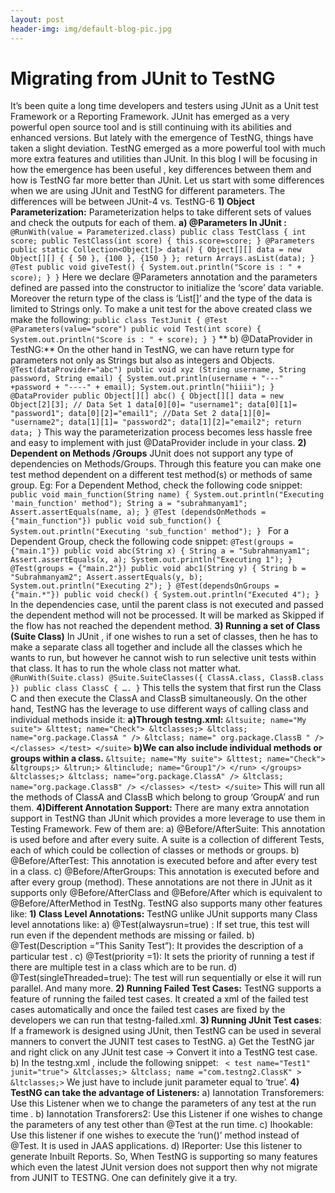 ```yaml
---
layout: post
header-img: img/default-blog-pic.jpg
---
```


# Migrating from JUnit to TestNG

It’s been quite a long time developers and testers using JUnit as a Unit test Framework or a Reporting Framework. JUnit has emerged as a very powerful open source tool and is still continuing with its abilities and enhanced versions. But lately with the emergence of TestNG, things have taken a slight deviation. TestNG emerged as a more powerful tool with much more extra features and utilities than JUnit. In this blog I will be focusing in how the emergence has been useful , key differences between them and how is TestNG far more better than JUnit. Let us start with some differences when we are using JUnit and TestNG for different parameters. The differences will be between JUnit-4 vs. TestNG-6  **1) Object Parameterization:** Parameterization helps to take different sets of values and check the outputs for each of them. **a) @Parameters In JUnit :** `@RunWith(value = Parameterized.class) public class TestClass { int score; public TestClass(int score) { this.score=score; } @Parameters public static Collection<Object[]> data() { Object[][] data = new Object[][] { { 50 }, {100 }, {150 } }; return Arrays.asList(data); } @Test public void giveTest() { System.out.println("Score is : " + score); } }` Here we declare @Parameters annotation and the parameters defined are passed into the constructor to initialize the ‘score’ data variable. Moreover the return type of the class is ‘List[]’ and the type of the data is limited to Strings only. To make a unit test for the above created class we make the following: `public class TestJunit { @Test @Parameters(value="score") public void Test(int score) { System.out.println("Score is : " + score); } }` ** b) @DataProvider in TestNG:** On the other hand in TestNG, we can have return type for parameters not only as Strings but also as integers and Objects. `@Test(dataProvider="abc") public void xyz (String username, String password, String email) { System.out.println(username + "---" +password + "----" + email); System.out.println("hiiii"); } @DataProvider public Object[][] abc() { Object[][] data = new Object[2][3]; // Data Set 1 data[0][0]= "username1"; data[0][1]= "password1"; data[0][2]="email1"; //Data Set 2 data[1][0]= "username2"; data[1][1]= "password2"; data[1][2]="email2"; return data; }` This way the parameterization process becomes less hassle free and easy to implement with just @DataProvider include in your class. **2) Dependent on Methods /Groups** JUnit does not support any type of dependencies on Methods/Groups. Through this feature you can make one test method dependent on a different test method(s) or methods of same group. Eg: For a Dependent Method, check the following code snippet: `public void main_function(String name) { System.out.println("Executing 'main_function' method"); String a = "subrahmanyam1"; Assert.assertEquals(name, a); } @Test (dependsOnMethods = {"main_function"}) public void sub_function() { System.out.println("Executing 'sub_function' method"); } ` For a Dependent Group, check the following code snippet: `@Test(groups = {"main.1"}) public void abc(String x) { String a = "Subrahmanyam1"; Assert.assertEquals(x, a); System.out.println("Executing 1"); } @Test(groups = {"main.2"}) public void abc1(String y) { String b = "Subrahmanyam2"; Assert.assertEquals(y, b); System.out.println("Executing 2"); } @Test(dependsOnGroups = {"main.*"}) public void check() { System.out.println("Executed 4"); }` In the dependencies case, until the parent class is not executed and passed the dependent method will not be processed. It will be marked as Skipped if the flow has not reached the dependent method. **3) Running a set of Class (Suite Class)** In JUnit , if one wishes to run a set of classes, then he has to make a separate class all together and include all the classes which he wants to run, but however he cannot wish to run selective unit tests within that class. It has to run the whole class not matter what. `@RunWith(Suite.class) @Suite.SuiteClasses({ ClassA.class, ClassB.class }) public class ClassC { …. }` This tells the system that first run the Class C and then execute the ClassA and ClassB simultaneously. On the other hand, TestNG has the leverage to use different ways of calling class and individual methods inside it: **a)Through testng.xml:** `&ltsuite; name="My suite"> &lttest; name="Check"> &ltclasses;> &ltclass; name="org.package.ClassA " /> &ltclass; name=" org.package.ClassB " /> </classes> </test> </suite>` **b)We can also include individual methods or groups within a class.** `&ltsuite; name="My suite"> &lttest; name="Check"> &ltgroups;> &ltrun;> &ltinclude; name="Group1"/> </run> </groups> &ltclasses;> &ltclass; name="org.package.ClassA" /> &ltclass; name="org.package.ClassB" /> </classes> </test> </suite>` This will run all the methods of ClassA and ClassB which belong to group ‘GroupA’ and run them. **4)Different Annotation Support:** There are many extra annotation support in TestNG than JUnit which provides a more leverage to use them in Testing Framework. Few of them are: a) @Before/AfterSuite: This annotation is used before and after every suite. A suite is a collection of different Tests, each of which could be collection of classes or methods or groups. b) @Before/AfterTest: This annotation is executed before and after every test in a class. c) @Before/AfterGroups: This annotation is executed before and after every group (method). These annotations are not there in JUnit as it supports only @Before/AfterClass and @Before/After which is equivalent to @Before/AfterMethod in TestNg. TestNG also supports many other features like: **1) Class Level Annotations:** TestNG unlike JUnit supports many Class level annotations like: a) @Test(alwaysrun=true) : If set true, this test will run even if the dependent methods are missing or failed. b) @Test(Description =”This Sanity Test”): It provides the description of a particular test . c) @Test(priority =1): It sets the priority of running a test if there are multiple test in a class which are to be run. d) @Test(singleThreaded=true): The test will run sequentially or else it will run parallel. And many more. **2) Running Failed Test Cases:** TestNG supports a feature of running the failed test cases. It created a xml of the failed test cases automatically and once the failed test cases are fixed by the developers we can run that testng-failed.xml. **3) Running JUnit Test cases**: If a framework is designed using JUnit, then TestNG can be used in several manners to convert the JUNIT test cases to TestNG. a) Get the TestNG jar and right click on any JUnit test case -> Convert it into a TestNG test case. b) In the testng.xml , include the following snippet: ` < test name="Test1" junit="true"> &ltclasses;> &ltclass; name ="com.testng2.ClassK" > &ltclasses;>` We just have to include junit parameter equal to ‘true’. **4) TestNG can take the advantage of Listeners:** a) Iannotation Transforemers: Use this Listener when we to change the parameters of any test at the run time . b) Iannotation Transforers2: Use this Listener if one wishes to change the parameters of any test other than @Test at the run time. c) Ihookable: Use this listener if one wishes to execute the ‘run()’ method instead of @Test. It is used in JAAS applications. d) IReporter: Use this listener to generate Inbuilt Reports. So, When TestNG is supporting so many features which even the latest JUnit version does not support then why not migrate from JUNIT to TESTNG. One can definitely give it a try.